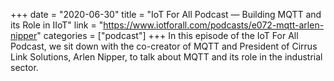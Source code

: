 +++
date = "2020-06-30"
title = "IoT For All Podcast — Building MQTT and its Role in IIoT"
link = "https://www.iotforall.com/podcasts/e072-mqtt-arlen-nipper"
categories = ["podcast"]
+++
In this episode of the IoT For All Podcast, we sit down with the co-creator of MQTT and President of Cirrus Link Solutions, Arlen Nipper, to talk about MQTT and its role in the industrial sector.
